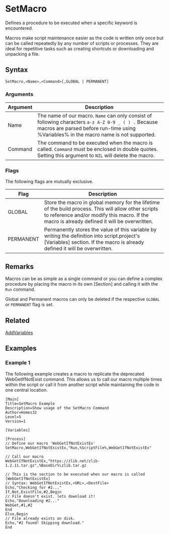 # SetMacro

Defines a procedure to be executed when a specific keyword is encountered.

Macros make script maintenance easier as the code is written only once but can be called repeatedly by any number of scripts or processes. They are ideal for repetitive tasks such as creating shortcuts or downloading and unpacking a file.

## Syntax

```pebakery
SetMacro,<Name>,<Command>[,GLOBAL | PERMANENT]
```

### Arguments

| Argument | Description |
| --- | --- |
| Name | The name of our macro. `Name` can only consist of following characters `a-z A-Z 0-9 _ ( ) .` Because macros are parsed before run-time using %Variables% in the macro name is not supported.|
| Command | The command to be executed when the macro is called. `Command` must be enclosed in double quotes. Setting this argument to `NIL` will delete the macro. |

### Flags

The following flags are mutually exclusive.

| Flag | Description |
| --- | --- |
| GLOBAL | Store the macro in global memory for the lifetime of the build process. This will allow other scripts to reference and/or modify this macro. If the macro is already defined it will be overwritten. |
| PERMANENT | Permanently stores the value of this variable by writing the definition into script.project's [Variables] section. If the macro is already defined it will be overwritten. |

## Remarks

Macros can be as simple as a single command or you can define a complex procedure by placing the macro in its own [Section] and calling it with the `Run` command.

Global and Permanent macros can only be deleted if the respective `GLOBAL` or `PERMANENT` flag is set.

## Related

[AddVariables](./AddVariables.md)

## Examples

### Example 1

The following example creates a macro to replicate the deprecated WebGetIfNotExist command. This allows us to call our macro multiple times within the script or call it from another script while maintaining the code in one central location.

```pebakery
[Main]
Title=SetMacro Example
Description=Show usage of the SetMacro Command
Author=Homes32
Level=5
Version=1

[Variables]

[Process]
// Define our macro 'WebGetIfNotExistEx'
SetMacro,WebGetIfNotExistEx,"Run,%ScriptFile%,WebGetIfNotExistEx"

// Call our macro
WebGetIfNotExistEx,"https://zlib.net/zlib-1.2.11.tar.gz",%BaseDir%\zlib.tar.gz

// This is the section to be executed when our macro is called
[WebGetIfNotExistEx]
// Syntax: WebGetIfNotExistEx,<URL>,<DestFile>
Echo,"Checking for #2..."
If,Not,ExistFile,#2,Begin
// File doesn't exist. lets download it!
Echo,"Downloading #2..."
WebGet,#1,#2
End
Else,Begin
// File already exists on disk.
Echo,"#2 found! Skipping download."
End
```
